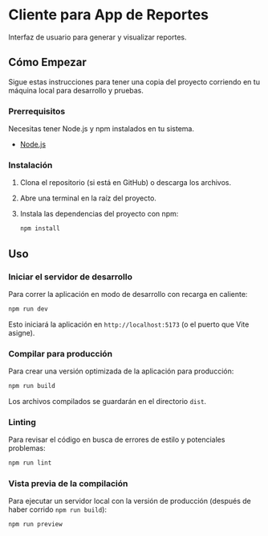 # Cliente para App de Reportes

Interfaz de usuario para generar y visualizar reportes.

## Cómo Empezar

Sigue estas instrucciones para tener una copia del proyecto corriendo en tu máquina local para desarrollo y pruebas.

### Prerrequisitos

Necesitas tener Node.js y npm instalados en tu sistema.

- [Node.js](https://nodejs.org/)

### Instalación

1. Clona el repositorio (si está en GitHub) o descarga los archivos.
2. Abre una terminal en la raíz del proyecto.
3. Instala las dependencias del proyecto con npm:

   ```sh
   npm install
   ```

## Uso

### Iniciar el servidor de desarrollo

Para correr la aplicación en modo de desarrollo con recarga en caliente:

```sh
npm run dev
```

Esto iniciará la aplicación en `http://localhost:5173` (o el puerto que Vite asigne).

### Compilar para producción

Para crear una versión optimizada de la aplicación para producción:

```sh
npm run build
```

Los archivos compilados se guardarán en el directorio `dist`.

### Linting

Para revisar el código en busca de errores de estilo y potenciales problemas:

```sh
npm run lint
```

### Vista previa de la compilación

Para ejecutar un servidor local con la versión de producción (después de haber corrido `npm run build`):

```sh
npm run preview
```